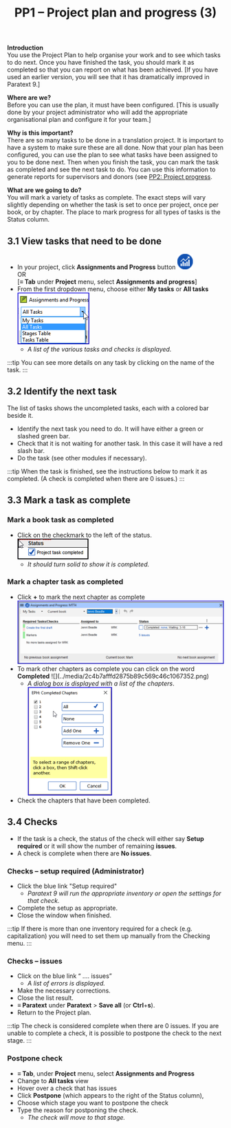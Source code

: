 ﻿---
title: 3. PP1 – Project plan and progress (3)
--- 

**Introduction**  
You use the Project Plan to help organise your work and to see which tasks to do next. Once you have finished the task, you should mark it as completed so that you can report on what has been achieved. [If you have used an earlier version, you will see that it has dramatically improved in Paratext 9.]

**Where are we?**  
Before you can use the plan, it must have been configured. [This is usually done by your project administrator who will add the appropriate organisational plan and configure it for your team.]

**Why is this important?**  
There are so many tasks to be done in a translation project. It is important to have a system to make sure these are all done. Now that your plan has been configured, you can use the plan to see what tasks have been assigned to you to be done next. Then when you finish the task, you can mark the task as completed and see the next task to do. You can use this information to generate reports for supervisors and donors (see [PP2: Project progress](6.PP2.md).

**What are we going to do?**  
You will mark a variety of tasks as complete. The exact steps will vary slightly depending on whether the task is set to once per project, once per book, or by chapter. The place to mark progress for all types of tasks is the Status column.

## 3.1 View tasks that need to be done
-  In your project, click **Assignments and Progress** button ![](../media/03751d97bff94e04afee1ef9c87c4d22.png)  
    OR  
    [**≡ Tab** under **Project** menu, select **Assignments and progress**]
-  From the first dropdown menu, choose either **My tasks** or **All tasks**  
    ![](../media/88de36d54c509d1316babd1b7253efc5.png)  
    -  *A list of the various tasks and checks is displayed.*

:::tip
You can see more details on any task by clicking on the name of the task.
:::

## 3.2 Identify the next task
The list of tasks shows the uncompleted tasks, each with a colored bar beside it.

-  Identify the next task you need to do. It will have either a green or slashed green bar.
-  Check that it is not waiting for another task. In this case it will have a red slash bar.
-  Do the task (see other modules if necessary).

:::tip
When the task is finished, see the instructions below to mark it as completed. (A check is completed when there are 0 issues.)
:::

## 3.3 Mark a task as complete
### Mark a book task as completed
-  Click on the checkmark to the left of the status.  
    ![](../media/e7f0dce290e93fc005ea761da0f7ed23.png)  
    -  *It should turn solid to show it is completed.*

### Mark a chapter task as completed
-  Click **+** to mark the next chapter as complete  
    ![](../media/d6dc2e25549769d056778dfb6449a9e1.png)
-  To mark other chapters as complete you can click on the word **Completed**
    !\[\](../media/2c4b7afffd2875b89c569c46c1067352.png)  
    -  *A dialog box is displayed with a list of the chapters*.  
    ![](../media/7efa90ca176b6af0392c215d30acdb51.png)
-  Check the chapters that have been completed.

## 3.4 Checks
-  If the task is a check, the status of the check will either say **Setup required** or it will show the number of remaining **issues**.
-  A check is complete when there are **No issues**.

### Checks – setup required (Administrator)
-  Click the blue link "Setup required"  
    -  *Paratext 9 will run the appropriate inventory or open the settings for that check.*
-  Complete the setup as appropriate.
-  Close the window when finished.

:::tip
If there is more than one inventory required for a check (e.g. capitalization) you will need to set them up manually from the Checking menu.
:::

### Checks – issues
-  Click on the blue link “ …. issues”
    -  *A list of errors is displayed.*
-  Make the necessary corrections.
-  Close the list result.
-  **≡ Paratext** under **Paratext** \> **Save all** (or **Ctrl**+**s**).
-  Return to the Project plan.

:::tip
The check is considered complete when there are 0 issues. If you are unable to complete a check, it is possible to postpone the check to the next stage.
:::

### Postpone check
-  **≡ Tab**, under **Project** menu, select **Assignments and Progress**
-  Change to **All tasks** view
-  Hover over a check that has issues
-  Click **Postpone** (which appears to the right of the Status column),
-  Choose which stage you want to postpone the check
-  Type the reason for postponing the check.  
    -  *The check will move to that stage.*

